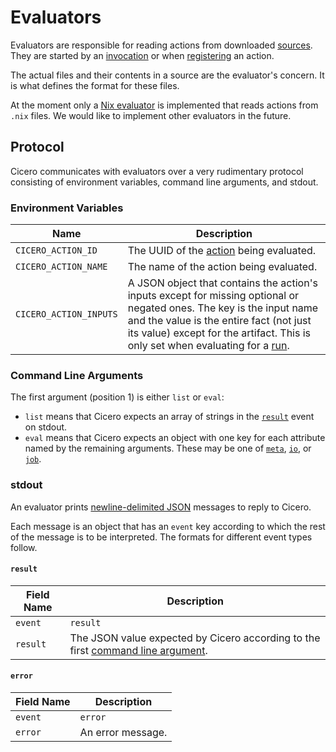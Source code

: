 # Evaluators

Evaluators are responsible for reading actions from downloaded [sources](source.md).
They are started by an [invocation](invocation.md) or when [registering](action.md#registration) an action.

The actual files and their contents in a source are the evaluator's concern.
It is what defines the format for these files.

At the moment only a [Nix evaluator](evaluators/nix.md) is implemented that reads actions from `.nix` files.
We would like to implement other evaluators in the future.

## Protocol

Cicero communicates with evaluators over a very rudimentary protocol
consisting of environment variables, command line arguments, and stdout.

### Environment Variables

| Name                   | Description                                                                                                                                                                                           |
|------------------------|-------------------------------------------------------------------------------------------------------------------------------------------------------------------------------------------------------|
| `CICERO_ACTION_ID`     | The UUID of the [action](action.md) being evaluated.                                                                                                                                                  |
| `CICERO_ACTION_NAME`   | The name of the action being evaluated.                                                                                                                                                               |
| `CICERO_ACTION_INPUTS` | A JSON object that contains the action's inputs except for missing optional or negated ones. The key is the input name and the value is the entire fact (not just its value) except for the artifact. This is only set when evaluating for a [run](run.md). |

### Command Line Arguments

The first argument (position 1) is either `list` or `eval`:

- `list` means that Cicero expects an array of strings in the [`result`](#result) event on stdout.
- `eval` means that Cicero expects an object with one key for each attribute named by the remaining arguments.
	These may be one of [`meta`](action.md#meta), [`io`](action.md#io), or [`job`](action.md#job).

### stdout

An evaluator prints [newline-delimited JSON](https://jsonlines.org) messages to reply to Cicero.

Each message is an object that has an `event` key according to which the rest of the message
is to be interpreted. The formats for different event types follow.

#### `result`

| Field Name | Description                                                                                                |
|------------|------------------------------------------------------------------------------------------------------------|
| `event`    | `result`                                                                                                   |
| `result`   | The JSON value expected by Cicero according to the first [command line argument](#command-line-arguments). |

#### `error`

| Field Name | Description       |
|------------|-------------------|
| `event`    | `error`           |
| `error`    | An error message. |
